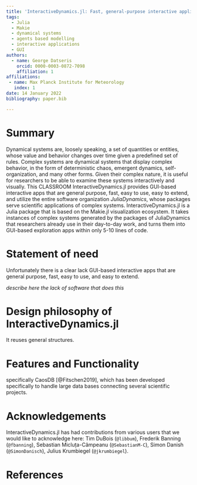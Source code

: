 ```yaml
---
title: 'InteractiveDynamics.jl: Fast, general-purpose interactive applications for complex systems'
tags:
  - Julia
  - Makie
  - dynamical systems
  - agents based modelling
  - interactive applications
  - GUI
authors:
  - name: George Datseris
    orcid: 0000-0003-0872-7098
    affiliation: 1
affiliations:
 - name: Max Planck Institute for Meteorology
   index: 1
date: 14 January 2022
bibliography: paper.bib

---
```


# Summary
Dynamical systems are, loosely speaking, a set of quantities or entities, whose value and behavior changes over time given a predefined set of rules.
Complex systems are dynamical systems that display complex behavior, in the form of deterministic chaos, emergent dynamics, self-organization, and many other forms.
Given their complex nature, it is useful for researchers to be able to examine these systems interactively and visually. This CLASSROOM
InteractiveDynamics.jl provides GUI-based interactive apps that are general purpose, fast, easy to use, easy to extend, and utilize the entire software organization _JuliaDynamics_, whose packages serve scientific applications of complex systems.
InteractiveDynamics.jl is a Julia package that is based on the Makie.jl visualization ecosystem. It takes instances of complex systems generated by the packages of JuliaDynamics that researchers already use in their day-to-day work, and turns them into GUI-based exploration apps within only 5-10 lines of code.

# Statement of need
Unfortunately there is a clear lack GUI-based interactive apps that are general purpose, fast, easy to use, and easy to extend.

_describe here the lack of software that does this_

# Design philosophy of InteractiveDynamics.jl
It reuses general structures.

# Features and Functionality
specifically CaosDB [@Fitschen2019], which has been developed specifically to handle large data bases connecting several scientific projects.

# Acknowledgements
InteractiveDynamics.jl has had contributions from various users that we would like to acknowledge here: Tim DuBois (`@libbum`), Frederik Banning (`@fbanning`), Sebastian Micluța-Câmpeanu (`@SebastianM-C`), Simon Danish (`@SimonDanisch`), Julius Krumbiegel (`@jkrumbiegel`).

# References
